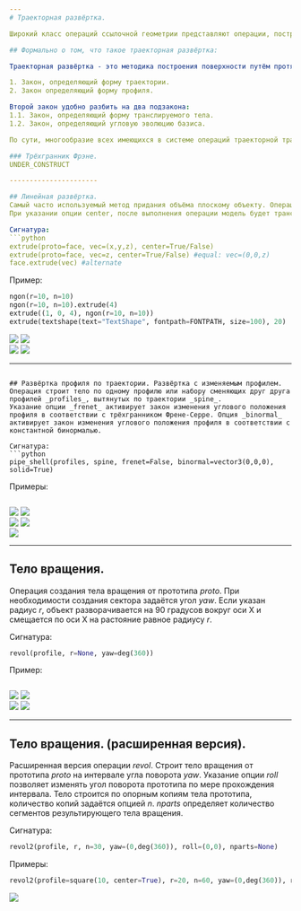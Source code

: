 ```yaml
---
# Траекторная развёртка.

Широкий класс операций ссылочной геометрии представляют операции, построения тела путём трансляции (англ. sweep) некоторого профиля или семейства профилей (_profile_, _profiles_) вдоль заданной траектории _spine_.

## Формально о том, что такое траекторная развёртка:

Траекторная развёртка - это методика построения поверхности путём протягивания профиля вдоль траектории. В общем случае вид профиля непостояннен и может меняться по определённым законам. Таким образом, относительно того, как профиль протягивается вдоль траектории существует два вопроса, или, иными словами, мы должны определить два закона, а именно:

1. Закон, определяющий форму траектории.
2. Закон определяющий форму профиля.

Второй закон удобно разбить на два подзакона: 
1.1. Закон, определяющий форму транслируемого тела.
1.2. Закон, определяющий угловую эволюцию базиса.

По сути, многообразие всех имеющихся в системе операций траекторной трансляции - суть разные формы ответов на эти вопросы. 

### Трёхгранник Фрэне.
UNDER_CONSTRUCT

----------------------

## Линейная развёртка.
Самый часто используемый метод придания объёма плоскому объекту. Операция разворачивает плоское тело _face_ по вектору _vec_. Если вместо вектора указать одну координату, модель будет вытянута в положительном направлении оси Z.
При указании опции center, после выполнения операции модель будет транслирована в направлении обратном vec на его половинную длину.

Сигнатура:
```python
extrude(proto=face, vec=(x,y,z), center=True/False)
extrude(proto=face, vec=z, center=True/False) #equal: vec=(0,0,z)
face.extrude(vec) #alternate
```

Пример:
```python
ngon(r=10, n=10)
ngon(r=10, n=10).extrude(4)
extrude((1, 0, 4), ngon(r=10, n=10))
extrude(textshape(text="TextShape", fontpath=FONTPATH, size=100), 20)
```

![](../images/generic/extrude0.png)
![](../images/generic/extrude1.png)  
![](../images/generic/extrude2.png)
![](../images/generic/extrude3.png)

---
```

## Развёртка профиля по траектории. Развёртка с изменяемым профилем.
Операция строит тело по одному профилю или набору сменяющих друг друга профилей _profiles_, вытянутых по траектории _spine_.
Указание опции _frenet_ активирует закон изменения углового положения профиля в соответствии с трёхгранником Френе-Серре. Опция _binormal_ активирует закон изменения углового положения профиля в соответствии с константной бинормалью.

Сигнатура:
```python
pipe_shell(profiles, spine, frenet=False, binormal=vector3(0,0,0), solid=True)
```

Примеры:
```python
```

![](../images/generic/sweep0.png)
![](../images/generic/sweep1.png)  
![](../images/generic/sweep2.png)
![](../images/generic/sweep3.png)  
![](../images/generic/sweep4.png)

---
## Тело вращения.
Операция создания тела вращения от прототипа _proto_. При необходимости создания сектора задаётся угол _yaw_.
Если указан радиус _r_, объект разворачивается на 90 градусов вокруг оси X и смещается по оси X на растояние равное радиусу _r_.

Сигнатура:
```python
revol(profile, r=None, yaw=deg(360))
```

Пример:
```python
```

![](../images/generic/revol0.png)
![](../images/generic/revol1.png)  
![](../images/generic/revol2.png)
![](../images/generic/revol3.png)  

---
## Тело вращения. (расширенная версия).
Расширенная версия операции _revol_. Строит тело вращения от прототипа _proto_ на интервале угла поворота _yaw_. Указание опции _roll_ позволяет изменять угол поворота прототипа по мере прохождения интервала. Тело строится по опорным копиям тела прототипа, количество копий задаётся опцией _n_. _nparts_ определяет количество сегментов результирующего тела вращения.

Сигнатура:
```python
revol2(profile, r, n=30, yaw=(0,deg(360)), roll=(0,0), nparts=None)
```

Примеры:
```python
revol2(profile=square(10, center=True), r=20, n=60, yaw=(0,deg(360)), roll=(0,deg(360)))
```

![](../images/generic/revol20.png)
